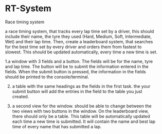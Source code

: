 # RT-System

Race timing system

a race timing system, that tracks every lap time set by a
driver, this should include their name, the tyre they used (Hard,
Medium, Soft, Intermediate, Wet) and their lap time.
Then, create a leaderboard system, that searches for the best
time set by every driver and orders them from fastest to slowest.
This should be updated automatically, every time a new time is
set.

1.a window with 3 fields and a button. The fields will be for the name, tyre and lap time. The button will be to submit the information entered in the fields. When the submit button is pressed, the information in the fields should be printed to the console/terminal.

2. a table with the same headings as the fields in the first task. the your submit button will add the entries in the field to the table you just created.

3. a second view for the window. should be able to change between the two views with two buttons in the window. On the leaderboard view, there should only be a table. This table will be automatically updated each time a new time is submitted. It will contain the name and best lap time of every name that has submitted a lap.
